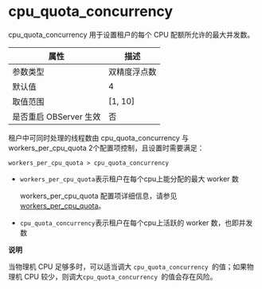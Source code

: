cpu_quota_concurrency 
==========================================

cpu_quota_concurrency 用于设置租户的每个 CPU 配额所允许的最大并发数。


|      **属性**      |  **描述**   |
|------------------|-----------|
| 参数类型             | 双精度浮点数    |
| 默认值              | 4         |
| 取值范围             | \[1, 10\] |
| 是否重启 OBServer 生效 | 否         |



租户中可同时处理的线程数由 cpu_quota_concurrency 与 workers_per_cpu_quota 2个配置项控制，且设置时需要满足：

`workers_per_cpu_quota > cpu_quota_concurrency`

* `workers_per_cpu_quota`表示租户在每个cpu上能分配的最大 worker 数

  workers_per_cpu_quota 配置项详细信息，请参见 [workers_per_cpu_quota](/zh-CN/13.reference-guide/3.system-configuration-items/213.workers_per_cpu_quota.md)。
  

* `cpu_quota_concurrency`表示租户在每个cpu上活跃的 worker 数，也即并发数

  



**说明**



当物理机 CPU 足够多时，可以适当调大 `cpu_quota_concurrency `的值；如果物理机 CPU 较少，则调大`cpu_quota_concurrency `的值会存在风险。
